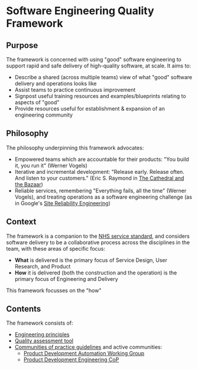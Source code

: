 # Software Engineering Quality Framework

## Purpose

The framework is concerned with using "good" software engineering to support rapid and safe delivery of high-quality software, at scale. It aims to:
* Describe a shared (across multiple teams) view of what "good" software delivery and operations looks like
* Assist teams to practice continuous improvement
* Signpost useful training resources and examples/blueprints relating to aspects of "good"
* Provide resources useful for establishment & expansion of an engineering community

## Philosophy

The philosophy underpinning this framework advocates:
* Empowered teams which are accountable for their products: "You build it, you run it" (Werner Vogels)
* Iterative and incremental development: "Release early. Release often. And listen to your customers." (Eric S. Raymond in [The Cathedral and the Bazaar](https://en.wikipedia.org/wiki/The_Cathedral_and_the_Bazaar))
* Reliable services, remembering "Everything fails, all the time" (Werner Vogels), and treating operations as a software engineering challenge (as in Google's [Site Reliability Engineering](https://landing.google.com/sre/))

## Context

The framework is a companion to the [NHS service standard](https://service-manual.nhs.uk/service-standard), and considers software delivery to be a collaborative process across the disciplines in the team, with these areas of specific focus:
* **What** is delivered is the primary focus of Service Design, User Research, and Product
* **How** it is delivered (both the construction and the operation) is the primary focus of Engineering and Delivery

This framework focusses on the "how"

## Contents

The framework consists of:
* [Engineering principles](principles.md)
* [Quality assessment tool](assessment.md)
* [Communities of practice guidelines](communities-of-practice.md) and active communities:
     * [Product Development Automation Working Group](communities/pd-automation-working-group.md)
     * [Product Development Engineering CoP](communities/pd-engineering-cop.md)
